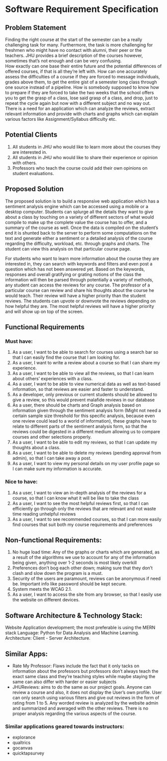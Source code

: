 # Software Requirement Specification

## Problem Statement

Finding the right course at the start of the semester can be a really challenging task for many. Furthermore, the task is more challenging for freshmen who might have no contact with alumni, their peer or the teachers. JHU provides a brief description of the courses however, sometimes that’s not enough and can be very confusing.  
How exactly can one base their entire future and the potential differences of offered courses, if that is all they’re left with. How can one accurately assess the difficulties of a course if they are forced to message individuals, grades above them, to get the entire gist of a semester long class through one source instead of a pipeline. How is somebody supposed to know how to prepare if they are forced to take the two weeks that the school offers you to get the grasp of a class, lose said grasp of a class, and drop, just to repeat the cycle again but now with a different subject and no way out. There is a need for an application which can analyze the reviews, extract relevant information and provide with charts and graphs which can explain various factors like Assignment/Syllabus difficulty etc.

## Potential Clients 

1. All students in JHU who would like to learn more about the courses they are interested in.
2. All students in JHU who would like to share their experience or opinion with others.
3. Professors who teach the course could add their own opinions on student evaluations.

## Proposed Solution 

The proposed solution is to build a responsive web application which has a sentiment analysis engine which can be accessed using a mobile or a desktop computer. Students can splurge all the details they want to give about a class by touching on a variety of different sectors of what would compile to make up the complete value the course has to offer, and a summary of the course as well. Once the data is compiled on the student’s end it is shunted back to the server to perform some computations on the text and generate either a sentiment or a detailed analysis of the course regarding the difficulty, workload, etc. through graphs and charts. The student can view this analysis on that particular course page.

For students who want to learn more information about the course they are interested in, they can search with keywords and filters and even post a question which has not been answered yet. Based on the keywords, responses and overall gratifying or grating notions of the class the information will then be parsed through potentially a variety of methods, any student can access the reviews for any course. The professor of a particular course can review and share his thoughts about the course he would teach. Their review will have a higher priority than the student reviews. The students can upvote or downvote the reviews depending on how helpful they are. The most helpful reviews will have a higher priority and will show up on top of the screen.

## Functional Requirements
### Must have:

1. As a user, I want to be able to search for courses using a search bar so that I can easily find the course that I am looking for.
2. As a user, I want to write a review about a course so that I can share my experience.
3. As a user, I want to be able to view all the reviews, so that I can learn about others’ experiences with a class. 
4. As a user, I want to be able to view numerical data as well as text-based information, so that reviews are easier and faster to understand.
5. As a developer, only previous or current students should be allowed to give a review, so this would prevent malafide reviews in our database   
6. As a user, there should be charts and Graph analysis based on information given through the sentiment analysis form (Might not need a certain sample size threshold for this specific analysis, because even one review could lead to a world of information), these graphs have to relate to different parts of the sentiment analysis form, so that the reviews could be digested in a different medium allowing us to compare courses and other selections properly.
7. As a user, I want to be able to edit my reviews, so that I can update my thoughts about a class. 
8. As a user, I want to be able to delete my reviews (pending approval from admin), so that I can take away a post. 
9. As a user, I want to view my personal details on my user profile page so I can make sure my information is accurate.


### Nice to have:

1. As a user, I want to view an in-depth analysis of the reviews for a course, so that I can know what it will be like to take the class
2. As a user, I want to see the most helpful reviews first, so that I can efficiently go through only the reviews that are relevant and not waste time reading unhelpful reviews
3. As a user, I want to see recommended courses, so that I can more easily find courses that suit both my course requirements and preferences


## Non-functional Requirements:

1. No huge load time: Any of the graphs or charts which are generated, as a result  of the algorithms we use to account for any of the information being given, anything over 1-2 seconds is most likely overkill
2. Preferences don’t bog each other down; making sure that they don’t clash and slow down the program is a must.
3. Security of the users are paramount, reviews can be anonymous if need be. Important info like password should be kept secure. 
4. System meets the WCAG 2.1.
5. As a user, I want to access the site from any browser, so that I easily use the website on different devices. 

## Software Architecture & Technology Stack: 

Website Application development; the most preferable is using the MERN stack
Language: Python for Data Analysis and Machine Learning. 
Architecture: Client - Server Architecture.

## Similar Apps: 

- Rate My Professor: Flaws include the fact that it only tacks on information about the professors but professors don’t always teach the exact same class and they’re teaching styles while maybe staying the same can also differ with harder or easier subjects
- JHUReviews: aims to do the same as our project goals. Anyone can review a course and also, it does not display the User’s own profile. User can only search using various filters and give out reviews in the form of rating from 1 to 5. Any worded review is analyzed by the website admin and summarized and averaged with the other reviews. There is no proper analysis regarding the various aspects of the course.  
### Similar applications geared towards instructors:
- explorance
- qualtrics
- gocanvas
- quicktapsurvey